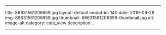 
---
title: 86631561206859.jpg
layout: default
modal-id: 140
date: 2019-06-28
img: 86631561206859.jpg
thumbnail: 86631561206859-thumbnail.jpg
alt: image-alt
category: cate_view
description: .

---
